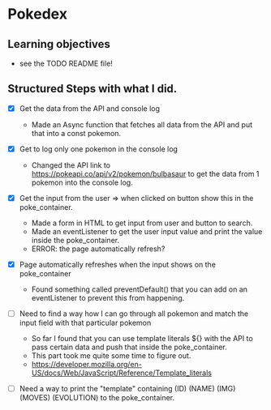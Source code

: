 # Pokedex

## Learning objectives
- see the TODO README file!

## Structured Steps with what I did.

- [X] Get the data from the API and console log
	- Made an Async function that fetches all data from the API and put that into a const pokemon.

- [X] Get to log only one pokemon in the console log
	- Changed the API link to https://pokeapi.co/api/v2/pokemon/bulbasaur to get the data from 1 pokemon into the console log.

- [X] Get the input from the user => when clicked on button show this in the poke_container.
	- Made a form in HTML to get input from user and button to search.
	- Made an eventListener to get the user input value and print the value inside the poke_container.
	- ERROR: the page automatically refresh?

- [X] Page automatically refreshes when the input shows on the poke_container
	- Found something called preventDefault() that you can add on an eventListener to prevent this from happening.

- [ ] Need to find a way how I can go through all pokemon and match the input field with that particular pokemon
	- So far I found that you can use template literals ${} with the API to pass certain data and push that inside the poke_container.
	- This part took me quite some time to figure out.
	- https://developer.mozilla.org/en-US/docs/Web/JavaScript/Reference/Template_literals

- [ ] Need a way to print the "template" containing (ID) (NAME) (IMG) (MOVES) (EVOLUTION) to the poke_container.
	